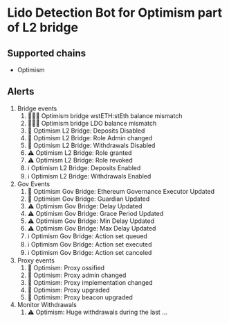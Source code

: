 # Lido Detection Bot for Optimism part of L2 bridge

## Supported chains

- Optimism

## Alerts

1. Bridge events
   1. 🚨🚨🚨 Optimism bridge wstETH:stEth balance mismatch
   2. 🚨🚨🚨 Optimism bridge LDO balance mismatch
   3. 🚨 Optimism L2 Bridge: Deposits Disabled
   4. 🚨 Optimism L2 Bridge: Role Admin changed
   5. 🚨 Optimism L2 Bridge: Withdrawals Disabled
   6. ⚠️ Optimism L2 Bridge: Role granted
   7. ⚠️ Optimism L2 Bridge: Role revoked
   8. ℹ️ Optimism L2 Bridge: Deposits Enabled
   9. ℹ️ Optimism L2 Bridge: Withdrawals Enabled
2. Gov Events
   1. 🚨 Optimism Gov Bridge: Ethereum Governance Executor Updated
   2. 🚨 Optimism Gov Bridge: Guardian Updated
   3. ⚠️ Optimism Gov Bridge: Delay Updated
   4. ⚠️ Optimism Gov Bridge: Grace Period Updated
   5. ⚠️ Optimism Gov Bridge: Min Delay Updated
   6. ⚠️ Optimism Gov Bridge: Max Delay Updated
   7. ℹ️ Optimism Gov Bridge: Action set queued
   8. ℹ️ Optimism Gov Bridge: Action set executed
   9. ℹ️ Optimism Gov Bridge: Action set canceled
3. Proxy events
   1. 🚨 Optimism: Proxy ossified
   2. 🚨 Optimism: Proxy admin changed
   3. 🚨 Optimism: Proxy implementation changed
   4. 🚨 Optimism: Proxy upgraded
   5. 🚨 Optimism: Proxy beacon upgraded
4. Monitor Withdrawals
   1. ⚠️ Optimism: Huge withdrawals during the last ...
